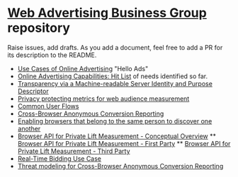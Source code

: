# [Web Advertising Business Group](https://www.w3.org/community/web-adv) repository

Raise issues, add drafts. As you add a document, feel free to add a PR for its description to the README.

* [Use Cases of Online Advertising](UseCasesofOnlineAdvertising.md) "Hello Ads"
* [Online Advertising Capabilities: Hit List](OnlineAdvertisingCapabilitiesHitList.md) of needs identified so far.
* [Transparency via a Machine-readable Server Identity and Purpose Descriptor](serverdeclaration.md)
* [Privacy protecting metrics for web audience measurement](admetrics.md)
* [Common User Flows](common-user-flows-in-web-advertising.md)
* [Cross-Browser Anonymous Conversion Reporting](cross-browser-anonymous-conversion-reporting.md)
* [Enabling browsers that belong to the same person to discover one another](enabling-browsers-that-belong-to-the-same-person-to-discover-one-another.md)
* [Browser API for Private Lift Measurement - Conceptual Overview](private-lift-measurement-conceptual-overview.md)
** [Browser API for Private Lift Measurement - First Party](private-lift-measurement-first-party.md)
** [Browser API for Private Lift Measurement - Third Party](private-lift-measurement-third-party.md)
* [Real-Time Bidding Use Case](rtb-use-case.md)
* [Threat modeling for Cross-Browser Anonymous Conversion Reporting](threat-modeling-for-cross-browser-anonymous-conversion-reporting.md)
